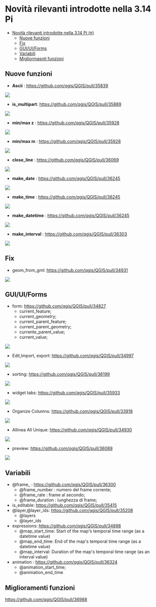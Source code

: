 # Novità rilevanti introdotte nella 3.14 Pi

<!-- TOC -->

- [Novità rilevanti introdotte nella 3.14 Pi (π)](#novità-rilevanti-introdotte-nella-314-pi-π)
  - [Nuove funzioni](#nuove-funzioni)
  - [Fix](#fix)
  - [GUI/UI/Forms](#guiuiforms)
  - [Variabili](#variabili)
  - [Migliormasnti funzioni](#migliormasnti-funzioni)

<!-- /TOC -->

## Nuove funzioni

* **Ascii** : <https://github.com/qgis/QGIS/pull/35839>

![](/img/novita_314/35839.png)

* **is_multipart**: <https://github.com/qgis/QGIS/pull/35889>

![](/img/novita_314/35889.png)

* **min/max z** : <https://github.com/qgis/QGIS/pull/35928>

![](/img/novita_314/35928_max_min_z.png)

* **min/max m** : <https://github.com/qgis/QGIS/pull/35928>

![](/img/novita_314/35928_max_min_m.png)

* **close_line** : <https://github.com/qgis/QGIS/pull/36069>

![](/img/novita_314/36069.png)

* **make_date** : <https://github.com/qgis/QGIS/pull/36245>

![](/img/novita_314/36245_date.png)

* **make_time** : <https://github.com/qgis/QGIS/pull/36245>

![](/img/novita_314/36245_time.png)

* **make_datetime** : <https://github.com/qgis/QGIS/pull/36245>

![](/img/novita_314/36245_datetime.png)

* **make_interval** : <https://github.com/qgis/QGIS/pull/36303>

![](/img/novita_314/36303.png)

## Fix

* geom_from_gml: <https://github.com/qgis/QGIS/pull/34931>

![](https://user-images.githubusercontent.com/7983394/76161312-883a4280-6132-11ea-81ea-60492eae55f9.png)

## GUI/UI/Forms

* form: <https://github.com/qgis/QGIS/pull/34827>
  * current_feature;
  * current_geometry;
  * current_parent_feature;
  * current_parent_geometry;
  * currente_parent_value;
  * current_value;

![](https://user-images.githubusercontent.com/142164/75692656-28f9af80-5ca6-11ea-8dd6-9a4bf454f5b7.gif)

* Edit,Import, export: <https://github.com/qgis/QGIS/pull/34997>

![](https://user-images.githubusercontent.com/2820439/76829370-b3581c80-682b-11ea-83b1-647077b9759d.gif)

* sorting: <https://github.com/qgis/QGIS/pull/36199>

![](https://user-images.githubusercontent.com/127259/81067121-7977ce00-8ede-11ea-80a6-4081bae81c09.png)

* widget tabs: <https://github.com/qgis/QGIS/pull/35933>

![](https://user-images.githubusercontent.com/652785/80049561-d8017d00-84d8-11ea-826e-d7092ac7a5c6.gif)

* Organize Columns: <https://github.com/qgis/QGIS/pull/33918>

![](https://user-images.githubusercontent.com/776954/72725322-1e6bd680-3b8e-11ea-8af5-cf7edd5ec194.png)

* Allinea All Unique: <https://github.com/qgis/QGIS/pull/34930>

![](https://user-images.githubusercontent.com/7983394/76160373-178f2800-612a-11ea-8ddc-a5f46aa41b70.png)

* preview: <https://github.com/qgis/QGIS/pull/36089>

![](https://user-images.githubusercontent.com/127259/80604352-e6e4b400-8a31-11ea-8f3b-8c864e124c78.png)

## Variabili

* @frame_ : <https://github.com/qgis/QGIS/pull/36300>
  * @frame_number : numero del frame corrente;
  * @frame_rate : frame al secondo;
  * @frame_duration : lunghezza di frame;
* is_editable: <https://github.com/qgis/QGIS/pull/35415>
* @layer,@layer_ids: <https://github.com/qgis/QGIS/pull/35208>
  * @layers
  * @layer_ids
* expressions: <https://github.com/qgis/QGIS/pull/34898>
  * @map_start_time: Start of the map's temporal time range (as a datetime value)
  * @map_end_time: End of the map's temporal time range (as a datetime value)
  * @map_interval: Duration of the map's temporal time range (as an interval value)
* animation : <https://github.com/qgis/QGIS/pull/36324>
  * @animation_start_time;
  * @animation_end_time

## Miglioramenti funzioni

<https://github.com/qgis/QGIS/pull/36988>
